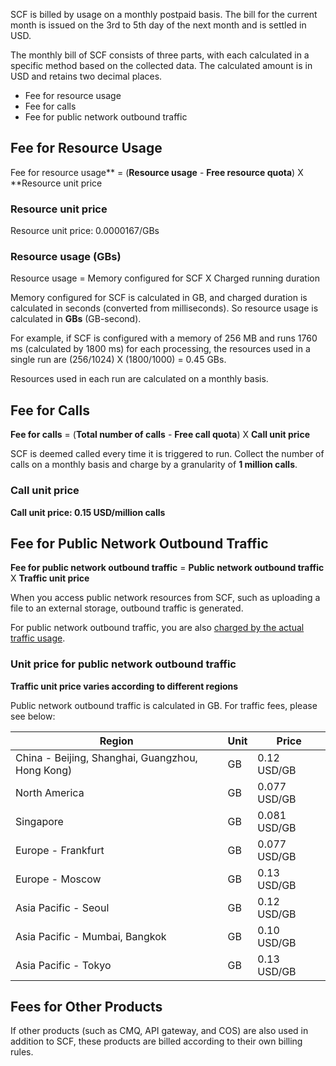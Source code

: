 SCF is billed by usage on a monthly postpaid basis. The bill for the current month is issued on the 3rd to 5th day of the next month and is settled in USD.

The monthly bill of SCF consists of three parts, with each calculated in a specific method based on the collected data. The calculated amount is in USD and retains two decimal places.

* Fee for resource usage 
* Fee for calls
* Fee for public network outbound traffic

## Fee for Resource Usage

Fee for resource usage** = (**Resource usage** - **Free resource quota**) X **Resource unit price

### Resource unit price

Resource unit price: 0.0000167/GBs

### Resource usage (GBs)

Resource usage = Memory configured for SCF X Charged running duration

Memory configured for SCF is calculated in GB, and charged duration is calculated in seconds (converted from milliseconds). So resource usage is calculated in **GBs** (GB-second).

For example, if SCF is configured with a memory of 256 MB and runs 1760 ms (calculated by 1800 ms) for each processing, the resources used in a single run are (256/1024) X (1800/1000) = 0.45 GBs.

Resources used in each run are calculated on a monthly basis.

## Fee for Calls

**Fee for calls** = (**Total number of calls** - **Free call quota**) X **Call unit price**

SCF is deemed called every time it is triggered to run. Collect the number of calls on a monthly basis and charge by a granularity of **1 million calls**.

### Call unit price

**Call unit price: 0.15 USD/million calls**


## Fee for Public Network Outbound Traffic

**Fee for public network outbound traffic** = **Public network outbound traffic** X **Traffic unit price**

When you access public network resources from SCF, such as uploading a file to an external storage, outbound traffic is generated.

For public network outbound traffic, you are also [charged by the actual traffic usage](https://intl.cloud.tencent.com/document/product/213/10578#.E6.8C.89.E4.BD.BF.E7.94.A8.E6.B5.81.E9.87.8F.E8.AE.A1.E8.B4.B9).

### Unit price for public network outbound traffic

**Traffic unit price varies according to different regions**

Public network outbound traffic is calculated in GB. For traffic fees, please see below:

| Region | Unit | Price |
| --- |--- |---|
| China - Beijing, Shanghai, Guangzhou, Hong Kong) | GB | 0.12 USD/GB |
| North America | GB | 0.077 USD/GB |
| Singapore | GB | 0.081 USD/GB |
| Europe - Frankfurt | GB | 0.077 USD/GB |
| Europe - Moscow | GB | 0.13 USD/GB |
| Asia Pacific - Seoul | GB | 0.12 USD/GB |
| Asia Pacific - Mumbai, Bangkok | GB | 0.10 USD/GB |
| Asia Pacific - Tokyo | GB | 0.13 USD/GB |


## Fees for Other Products

If other products (such as CMQ, API gateway, and COS) are also used in addition to SCF, these products are billed according to their own billing rules.

